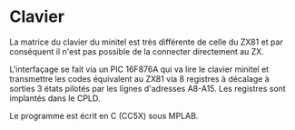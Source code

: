 # Clavier

La matrice du clavier du minitel est très différente de celle du ZX81 et par conséquent il n'est pas possible de la connecter directement au ZX.

L'interfaçage se fait via un PIC 16F876A qui va lire le clavier minitel et transmettre les codes équivalent au ZX81 via 8 registres à décalage à sorties 3 états pilotés par les lignes d'adresses A8-A15.
Les registres sont implantés dans le CPLD.

Le programme est écrit en C (CC5X) sous MPLAB.

